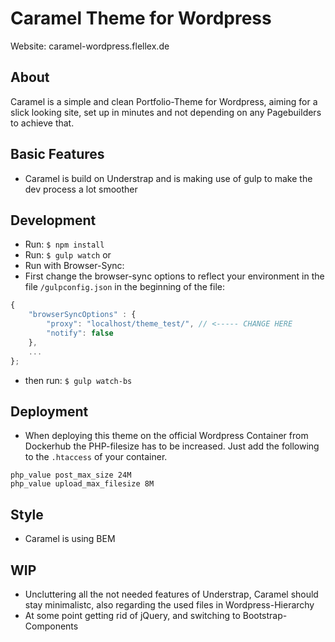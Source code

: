 # Caramel Theme for Wordpress

Website: caramel-wordpress.flellex.de

## About

Caramel is a simple and clean Portfolio-Theme for Wordpress, aiming for a slick looking site, set up in minutes and not depending on any Pagebuilders to achieve that.

## Basic Features

- Caramel is build on Understrap and is making use of gulp to make the dev process a lot smoother

## Development

- Run: `$ npm install`
- Run: `$ gulp watch` or
- Run with Browser-Sync:
- First change the browser-sync options to reflect your environment in the file `/gulpconfig.json` in the beginning of the file:

```javascript
{
    "browserSyncOptions" : {
        "proxy": "localhost/theme_test/", // <----- CHANGE HERE
        "notify": false
    },
    ...
};
```

- then run: `$ gulp watch-bs`

## Deployment

- When deploying this theme on the official Wordpress Container from Dockerhub the PHP-filesize has to be increased. Just add the following to the `.htaccess` of your container.

```
php_value post_max_size 24M
php_value upload_max_filesize 8M
```

## Style

- Caramel is using BEM

## WIP

- Uncluttering all the not needed features of Understrap, Caramel should stay minimalistc, also regarding the used files in Wordpress-Hierarchy
- At some point getting rid of jQuery, and switching to Bootstrap-Components
